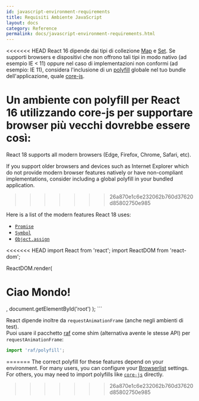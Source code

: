 ```yaml
---
id: javascript-environment-requirements
title: Requisiti Ambiente JavaScript
layout: docs
category: Reference
permalink: docs/javascript-environment-requirements.html
---
```


<<<<<<< HEAD
React 16 dipende dai tipi di collezione [Map](https://developer.mozilla.org/it/docs/Web/JavaScript/Reference/Global_Objects/Map) e [Set](https://developer.mozilla.org/it/docs/Web/JavaScript/Reference/Global_Objects/Set). Se supporti browsers e dispositivi che non offrono tali tipi in modo nativo (ad esempio IE < 11) oppure nel caso di implementazioni non conformi (ad esempio: IE 11), considera l'inclusione di un [polyfill](https://it.wikipedia.org/wiki/Polyfill) globale nel tuo bundle dell'applicazione, quale [core-js](https://github.com/zloirock/core-js).

Un ambiente con polyfill per React 16 utilizzando core-js per supportare browser più vecchi dovrebbe essere così:
=======
React 18 supports all modern browsers (Edge, Firefox, Chrome, Safari, etc).

If you support older browsers and devices such as Internet Explorer which do not provide modern browser features natively or have non-compliant implementations, consider including a global polyfill in your bundled application.
>>>>>>> 26a870e1c6e232062b760d37620d85802750e985

Here is a list of the modern features React 18 uses:
- [`Promise`](https://developer.mozilla.org/en-US/docs/Web/JavaScript/Reference/Global_Objects/Promise)
- [`Symbol`](https://developer.mozilla.org/en-US/docs/Web/JavaScript/Reference/Global_Objects/Symbol)
- [`Object.assign`](https://developer.mozilla.org/en-US/docs/Web/JavaScript/Reference/Global_Objects/Object/assign)

<<<<<<< HEAD
import React from 'react';
import ReactDOM from 'react-dom';

ReactDOM.render(
  <h1>Ciao Mondo!</h1>,
  document.getElementById('root')
);
```

React dipende inoltre da `requestAnimationFrame` (anche negli ambienti di test).  
Puoi usare il pacchetto [raf](https://www.npmjs.com/package/raf) come shim (alternativa avente le stesse API) per `requestAnimationFrame`:

```js
import 'raf/polyfill';
```
=======
The correct polyfill for these features depend on your environment. For many users, you can configure your [Browserlist](https://github.com/browserslist/browserslist) settings. For others, you may need to import polyfills like [`core-js`](https://github.com/zloirock/core-js) directly.
>>>>>>> 26a870e1c6e232062b760d37620d85802750e985
